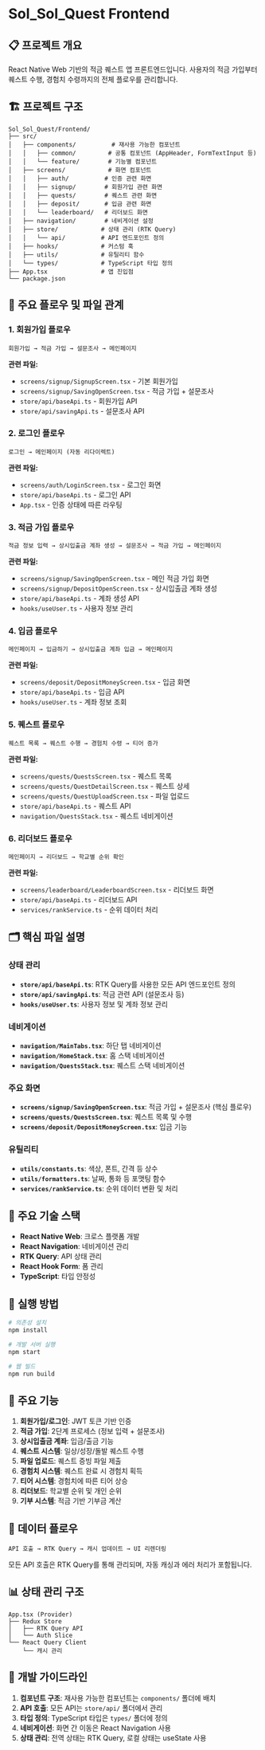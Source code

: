 # Sol_Sol_Quest Frontend

## 📋 프로젝트 개요

React Native Web 기반의 적금 퀘스트 앱 프론트엔드입니다. 사용자의 적금 가입부터 퀘스트 수행, 경험치 수령까지의 전체 플로우를 관리합니다.

## 🏗️ 프로젝트 구조

```
Sol_Sol_Quest/Frontend/
├── src/
│   ├── components/          # 재사용 가능한 컴포넌트
│   │   ├── common/         # 공통 컴포넌트 (AppHeader, FormTextInput 등)
│   │   └── feature/        # 기능별 컴포넌트
│   ├── screens/            # 화면 컴포넌트
│   │   ├── auth/          # 인증 관련 화면
│   │   ├── signup/        # 회원가입 관련 화면
│   │   ├── quests/        # 퀘스트 관련 화면
│   │   ├── deposit/       # 입금 관련 화면
│   │   └── leaderboard/   # 리더보드 화면
│   ├── navigation/        # 네비게이션 설정
│   ├── store/            # 상태 관리 (RTK Query)
│   │   └── api/          # API 엔드포인트 정의
│   ├── hooks/            # 커스텀 훅
│   ├── utils/            # 유틸리티 함수
│   └── types/            # TypeScript 타입 정의
├── App.tsx               # 앱 진입점
└── package.json
```

## 🔄 주요 플로우 및 파일 관계

### 1. 회원가입 플로우
```
회원가입 → 적금 가입 → 설문조사 → 메인페이지
```

**관련 파일:**
- `screens/signup/SignupScreen.tsx` - 기본 회원가입
- `screens/signup/SavingOpenScreen.tsx` - 적금 가입 + 설문조사
- `store/api/baseApi.ts` - 회원가입 API
- `store/api/savingApi.ts` - 설문조사 API

### 2. 로그인 플로우
```
로그인 → 메인페이지 (자동 리다이렉트)
```

**관련 파일:**
- `screens/auth/LoginScreen.tsx` - 로그인 화면
- `store/api/baseApi.ts` - 로그인 API
- `App.tsx` - 인증 상태에 따른 라우팅

### 3. 적금 가입 플로우
```
적금 정보 입력 → 상시입출금 계좌 생성 → 설문조사 → 적금 가입 → 메인페이지
```

**관련 파일:**
- `screens/signup/SavingOpenScreen.tsx` - 메인 적금 가입 화면
- `screens/signup/DepositOpenScreen.tsx` - 상시입출금 계좌 생성
- `store/api/baseApi.ts` - 계좌 생성 API
- `hooks/useUser.ts` - 사용자 정보 관리

### 4. 입금 플로우
```
메인페이지 → 입금하기 → 상시입출금 계좌 입금 → 메인페이지
```

**관련 파일:**
- `screens/deposit/DepositMoneyScreen.tsx` - 입금 화면
- `store/api/baseApi.ts` - 입금 API
- `hooks/useUser.ts` - 계좌 정보 조회

### 5. 퀘스트 플로우
```
퀘스트 목록 → 퀘스트 수행 → 경험치 수령 → 티어 증가
```

**관련 파일:**
- `screens/quests/QuestsScreen.tsx` - 퀘스트 목록
- `screens/quests/QuestDetailScreen.tsx` - 퀘스트 상세
- `screens/quests/QuestUploadScreen.tsx` - 파일 업로드
- `store/api/baseApi.ts` - 퀘스트 API
- `navigation/QuestsStack.tsx` - 퀘스트 네비게이션

### 6. 리더보드 플로우
```
메인페이지 → 리더보드 → 학교별 순위 확인
```

**관련 파일:**
- `screens/leaderboard/LeaderboardScreen.tsx` - 리더보드 화면
- `store/api/baseApi.ts` - 리더보드 API
- `services/rankService.ts` - 순위 데이터 처리

## 🗂️ 핵심 파일 설명

### 상태 관리
- **`store/api/baseApi.ts`**: RTK Query를 사용한 모든 API 엔드포인트 정의
- **`store/api/savingApi.ts`**: 적금 관련 API (설문조사 등)
- **`hooks/useUser.ts`**: 사용자 정보 및 계좌 정보 관리

### 네비게이션
- **`navigation/MainTabs.tsx`**: 하단 탭 네비게이션
- **`navigation/HomeStack.tsx`**: 홈 스택 네비게이션
- **`navigation/QuestsStack.tsx`**: 퀘스트 스택 네비게이션

### 주요 화면
- **`screens/signup/SavingOpenScreen.tsx`**: 적금 가입 + 설문조사 (핵심 플로우)
- **`screens/quests/QuestsScreen.tsx`**: 퀘스트 목록 및 수행
- **`screens/deposit/DepositMoneyScreen.tsx`**: 입금 기능

### 유틸리티
- **`utils/constants.ts`**: 색상, 폰트, 간격 등 상수
- **`utils/formatters.ts`**: 날짜, 통화 등 포맷팅 함수
- **`services/rankService.ts`**: 순위 데이터 변환 및 처리

## 🔧 주요 기술 스택

- **React Native Web**: 크로스 플랫폼 개발
- **React Navigation**: 네비게이션 관리
- **RTK Query**: API 상태 관리
- **React Hook Form**: 폼 관리
- **TypeScript**: 타입 안정성

## 🚀 실행 방법

```bash
# 의존성 설치
npm install

# 개발 서버 실행
npm start

# 웹 빌드
npm run build
```

## 📱 주요 기능

1. **회원가입/로그인**: JWT 토큰 기반 인증
2. **적금 가입**: 2단계 프로세스 (정보 입력 + 설문조사)
3. **상시입출금 계좌**: 입금/출금 기능
4. **퀘스트 시스템**: 일상/성장/돌발 퀘스트 수행
5. **파일 업로드**: 퀘스트 증빙 파일 제출
6. **경험치 시스템**: 퀘스트 완료 시 경험치 획득
7. **티어 시스템**: 경험치에 따른 티어 상승
8. **리더보드**: 학교별 순위 및 개인 순위
9. **기부 시스템**: 적금 기반 기부금 계산

## 🔄 데이터 플로우

```
API 호출 → RTK Query → 캐시 업데이트 → UI 리렌더링
```

모든 API 호출은 RTK Query를 통해 관리되며, 자동 캐싱과 에러 처리가 포함됩니다.

## 📊 상태 관리 구조

```
App.tsx (Provider)
├── Redux Store
│   ├── RTK Query API
│   └── Auth Slice
└── React Query Client
    └── 캐시 관리
```

## 🎯 개발 가이드라인

1. **컴포넌트 구조**: 재사용 가능한 컴포넌트는 `components/` 폴더에 배치
2. **API 호출**: 모든 API는 `store/api/` 폴더에서 관리
3. **타입 정의**: TypeScript 타입은 `types/` 폴더에 정의
4. **네비게이션**: 화면 간 이동은 React Navigation 사용
5. **상태 관리**: 전역 상태는 RTK Query, 로컬 상태는 useState 사용

